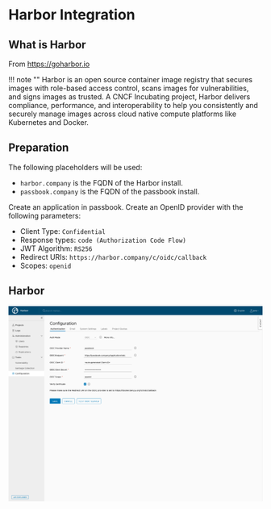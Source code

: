 # Harbor Integration

## What is Harbor

From https://goharbor.io

!!! note ""
    Harbor is an open source container image registry that secures images with role-based access control, scans images for vulnerabilities, and signs images as trusted. A CNCF Incubating project, Harbor delivers compliance, performance, and interoperability to help you consistently and securely manage images across cloud native compute platforms like Kubernetes and Docker.

## Preparation

The following placeholders will be used:

-   `harbor.company` is the FQDN of the Harbor install.
-   `passbook.company` is the FQDN of the passbook install.

Create an application in passbook. Create an OpenID provider with the following parameters:

-   Client Type: `Confidential`
-   Response types: `code (Authorization Code Flow)`
-   JWT Algorithm: `RS256`
-   Redirect URIs: `https://harbor.company/c/oidc/callback`
-   Scopes: `openid`

## Harbor

![](./harbor.png)
